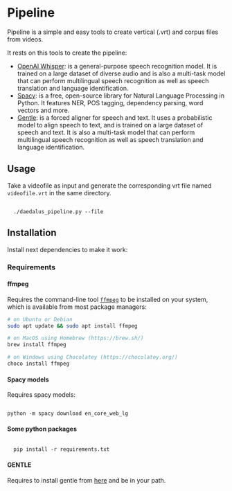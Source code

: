 # Pipeline

Pipeline is a simple and easy tools to create vertical (.vrt) and corpus files from videos.

It rests on this tools to create the pipeline:
 - [OpenAI Whisper](https://github.com/openai/whisper): is a general-purpose speech recognition model. It is trained on a large dataset of diverse audio and is also a multi-task model that can perform multilingual speech recognition as well as speech translation and language identification.
 - [Spacy](https://spacy.io/): is a free, open-source library for Natural Language Processing in Python. It features NER, POS tagging, dependency parsing, word vectors and more.
 - [Gentle](https://lowerquality.com/gentle/): is a forced aligner for speech and text. It uses a probabilistic model to align speech to text, and is trained on a large dataset of speech and text. It is also a multi-task model that can perform multilingual speech recognition as well as speech translation and language identification.

## Usage

Take a videofile as input and generate the corresponding vrt file named `videofile.vrt` in the same directory.

<code >
  ./daedalus_pipeline.py --file <input_file>
</code>

## Installation

Install next dependencies to make it work:
### Requirements

#### **ffmpeg**


Requires the command-line tool [`ffmpeg`](https://ffmpeg.org/) to be installed on your system, which is available from most package managers:

```bash
# on Ubuntu or Debian
sudo apt update && sudo apt install ffmpeg

# on MacOS using Homebrew (https://brew.sh/)
brew install ffmpeg

# on Windows using Chocolatey (https://chocolatey.org/)
choco install ffmpeg
```

#### **Spacy models**
Requires spacy models:

<code>
python -m spacy download en_core_web_lg
</code>

#### **Some python packages**

<code >
  pip install -r requirements.txt
</code>

#### **GENTLE**

Requires to install gentle from [here](https://lowerquality.com/gentle/) and be in your path.

